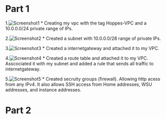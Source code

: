 # Part 1 

1.![Screenshot1](/Images/p2ss1.PNG) 
	* Creating my vpc with the tag Hoppes-VPC and a 10.0.0.0/24 private range of IPs.	

2.![Screenshot2](/Images/p2ss2.PNG)
	* Created a subnet with 10.0.0.0/28 range of private IPs.
 
3.![Screenshot3](/Images/p2ss3.PNG)
	* Created a internetgateway and attached it to my VPC.

4.![Screenshot4](/Images/p2ss4.PNG)
	* Created a route table and attached it to my VPC. Asscociated it with my subnet and added a rule that sends all traffic to internetgateway.

5.![Screenshot5](/Images/p2ss5.PNG)
	* Created secruity groups (firewall). Allowing http acess from any IPv4. It also allows SSH access from Home addresses, WSU addresses, and instance addresses.





# Part 2
